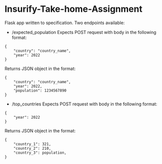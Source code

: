 # Insurify-Take-home-Assignment

Flask app written to specification. Two endpoints available:

- /expected_population
  Expects POST request with body in the following format:
```
{
    "country": "country_name",
    "year": 2022
}
```
  Returns JSON object in the format:
```
{
    "country": "country_name",
    "year": 2022,
    "population": 1234567890
}
```
  

- /top_countries
  Expects POST request with body in the following format:
```
{
    "year": 2022
}
```
  Returns JSON object in the format:
```
{
    "country_1": 321,
    "country_2": 210,
    "country_3": population,
}
```
